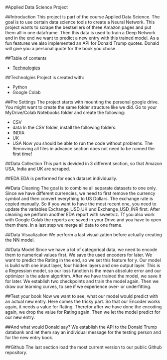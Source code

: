 #Applied Data Science Project

##Introduction
This project is part of the course Applied Data Science. The goal is to use certain data
science tools to create a Neural Network. This project wants to scrape the bestsellers of three
Amazon pages and put them all in one dataframe. Then this data is used to train a Deep Network
and in the end we want to predict a new entry with this trained model. As a fun features we
also implemented an API for Donald Trump quotes. Donald will give you a personal quote for
the book you chose.

##Table of contents
* [Technologies](#technologies)

##Technolgies
Project is created with:
* Python
* Google Colab

##Pre Settings
The project starts with mounting the personal google drive. You might want to create the same
folder structure like we did. Go to your MyDrive/Colab Notebooks folder and create the following:
* CSV
* data
In the CSV folder, install the following folders:
* INDIA
* UK
* USA
Now you should be able to run the code without problems.
The Removing all files in advance section does not need to be runned the first time!

##Data Collection
This part is devided in 3 different section, so that Amazon USA, India and UK are scraped.

##EDA
EDA is performed for each dataset individually.

##Data Cleaning
The goal is to combine all separate datasets to one only. Since we have different currencies,
we need to first remove the currency symbol and then convert everything to US Dollars.
The exchange rate is copied manually. So if you want to have the most recent one, you need to
update the variables Exchange_USD_UK und Exchange_USD_INR first.
After cleaning we perform another EDA report with sweetviz. Tf you also work with Google Colab
the reports are saved in your Drive and you have to open them there.
In a last step we merge all data to one frame.

##Data Visualization
We perform a last visualization before actually creating the NN model.

##Data Model
Since we have a lot of categorical data, we need to encode them to numerical values first. 
We save the used encoders for later.
We want to predict the Rating in the end, so we set this feature for y. Our model is build with
one input layer, four hidden layers and one output layer. This is a Regression model, so our
loss function is the mean absolute error and our optimizer is the adam algorithm.
After we have trained the model, we save it for later.
We establish two checkpoints and train the model again. Then we draw our learning curves, to see
if we experience over- or underfitting.

##Test your book
Now we want to see, what our model would predict with an actual new entry. Here comes the tricky
part. So that our Encoder works again, it needs a value for Rating. Therefor after we have done the
encoding again, we drop the value for Rating again.
Then we let the model predict for our new entry.

##And what would Donald say?
We establish the API to the Donald Trump databank and let them say an individual message for
the testing person and for the new entry book.

##Github
The last section load the most current version to our public Github repository.



